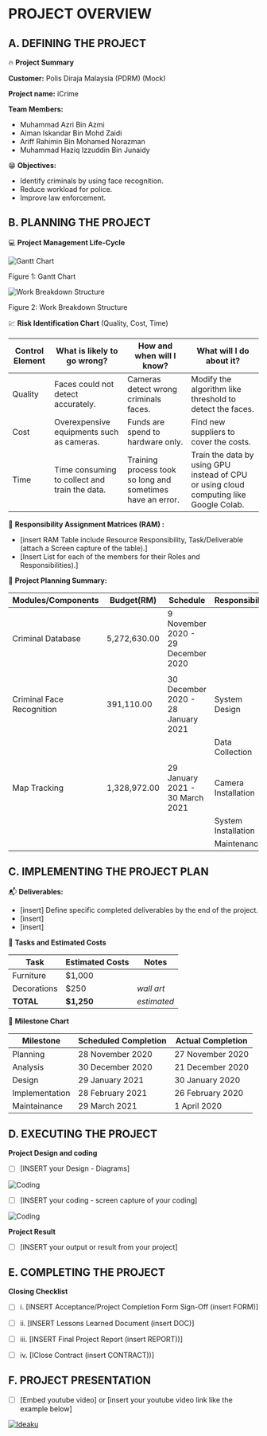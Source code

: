 # PROJECT OVERVIEW 

## A. DEFINING THE PROJECT

:fire: **Project Summary**

**Customer:** Polis Diraja Malaysia (PDRM) (Mock)

**Project name:** iCrime

**Team Members:** 
- Muhammad Azri Bin Azmi
- Aiman Iskandar Bin Mohd Zaidi
- Ariff Rahimin Bin Mohamed Norazman
- Muhammad Haziq Izzuddin Bin Junaidy


:grin: **Objectives:**

- Identify criminals by using face recognition. 
- Reduce workload for police.
- Improve law enforcement.



##  B. PLANNING THE PROJECT 

 :computer:  **Project Management Life-Cycle**
<!-- - [insert Work Breakdown Structure (WBS) for each of the given tasks with Gantt Chart (Screen capture & attached source file, excel or MS Project) for Scope and Plan Project Management. The Gantt Chart includes activities, milestones, summary tasks, Durations of tasks and, etc] -->

![Gantt Chart](https://github.com/azri41/iCrime/blob/main/images/gantt_chart.PNG)

Figure 1: Gantt Chart


![Work Breakdown Structure](https://github.com/azri41/iCrime/blob/main/images/WBS.PNG)

Figure 2: Work Breakdown Structure


 :chart: **Risk Identification Chart** (Quality, Cost, Time)

| Control Element | What is likely to go wrong?                  | How and when will I know?             | What will I do about it?                                  |
|-----------------|----------------------------------------------|---------------------------------------|-----------------------------------------------------------|
| Quality         | Faces could not detect accurately.           | Cameras detect wrong criminals faces. | Modify the algorithm like threshold to detect the faces.  |
| Cost            | Overexpensive equipments such as cameras.    | Funds are spend to hardware only.     | Find new suppliers to cover the costs.                    |
| Time            | Time consuming to collect and train the data.| Training process took so long and sometimes have an error.| Train the data by using GPU instead of CPU or using cloud computing like Google Colab.               |



 :green_book:  **Responsibility Assignment Matrices (RAM) :**
- [insert RAM Table include Resource Responsibility, Task/Deliverable (attach a Screen capture of the table).]
- [Insert List for each of the members for their Roles and Responsibilities).]
	

 :pushpin:  **Project Planning Summary:**

| Modules/Components        |   Budget(RM)   |    Schedule                        |     Responsibility    |
|---------------------------|----------------|------------------------------------|-----------------------|
| Criminal Database         |  5,272,630.00  | 9 November 2020 - 29 December 2020 |                       |
|                           |                |                                    |                       |
| Criminal Face Recognition |    391,110.00  | 30 December 2020 - 28 January 2021 |  System Design        |
|                           |                |                                    |  Data Collection      |
|                           |                |                                    |                       |
| Map Tracking              |  1,328,972.00  | 29 January 2021 - 30 March 2021    |  Camera Installation  |
|                           |                |                                    |  System Installation  |
|                           |                |                                    |  Maintenance          |


## C.  IMPLEMENTING THE PROJECT PLAN 

 :mailbox_with_mail:  **Deliverables:**

- [insert] Define specific completed deliverables by the end of the project.
- [insert]
- [insert]

 :open_file_folder:   **Tasks and Estimated Costs**

|    Task   | Estimated Costs |    Notes  |
|-----------|-----------------|-----------|
| Furniture |      $1,000     |           |
|Decorations|       $250      |*wall art* |
| **TOTAL** |    **$1,250**   |*estimated*|


 :calendar:   **Milestone Chart**

|     Milestone    | Scheduled Completion | Actual Completion |
|------------------|----------------------|-------------------|
|     Planning     |   28 November 2020   | 27 November 2020  |
|     Analysis     |   30 December 2020   | 21 December 2020  | 
|      Design      |   29 January 2021    |  30 January 2020  |
|  Implementation  |   28 February 2021   | 26 February 2020  |
|   Maintainance   |    29 March 2021     |    1 April 2020   |


## D.  EXECUTING THE PROJECT

**Project Design and coding**
- [ ]   [INSERT your Design - Diagrams]

![Coding](https://d2h0cx97tjks2p.cloudfront.net/blogs/wp-content/uploads/sites/2/2020/07/python-project-real-time-face-mask-detection.jpg)

- [ ]   [INSERT your coding - screen capture of your coding]

![Coding](https://codinglab.jp/wp-content/uploads/2018/05/python.png)


**Project Result**
- [ ]   [INSERT your output or result from your project]


## E.  COMPLETING THE PROJECT

**Closing Checklist**
- [ ]   i. [INSERT Acceptance/Project Completion Form Sign-Off (insert FORM)]
- [ ]   ii. [INSERT Lessons Learned Document (insert DOC)]
- [ ]   iii. [INSERT Final Project Report (insert REPORT))]
- [ ]   iv. [IClose Contract (insert CONTRACT))]


## F.   PROJECT PRESENTATION 
- [ ]  [Embed youtube video] or [insert your youtube video link like the example below]

[![Ideaku](https://img.youtube.com/vi/1ByNYN1LQAI/0.jpg)](http://www.youtube.com/watch?v=1ByNYN1LQAI "Ideaku")



